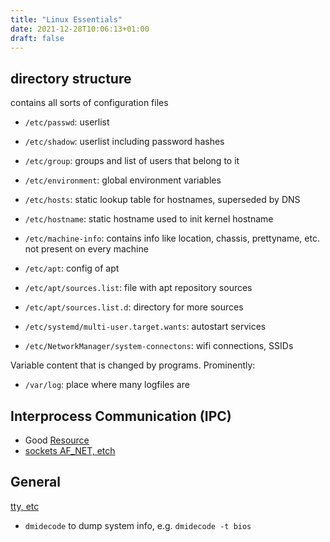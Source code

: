 ```yaml
---
title: "Linux Essentials"
date: 2021-12-28T10:06:13+01:00
draft: false
---
```


## directory structure

contains all sorts of configuration files
- `/etc/passwd`: userlist
- `/etc/shadow`: userlist including password hashes
- `/etc/group`: groups and list of users that belong to it
- `/etc/environment`: global environment variables
- `/etc/hosts`: static lookup table for hostnames, superseded by DNS
- `/etc/hostname`: static hostname used to init kernel hostname
- `/etc/machine-info`: contains info like location, chassis, prettyname, etc.
not present on every machine

- `/etc/apt`: config of apt
- `/etc/apt/sources.list`: file with apt repository sources
- `/etc/apt/sources.list.d`: directory for more sources

- `/etc/systemd/multi-user.target.wants`: autostart services

- `/etc/NetworkManager/system-connectons`: wifi connections, SSIDs


Variable content that is changed by programs. Prominently:

- `/var/log`: place where many logfiles are

## Interprocess Communication (IPC)
- Good [Resource](https://opensource.com/sites/default/files/gated-content/inter-process_communication_in_linux.pdf)
- [sockets AF_NET, etch](https://stackoverflow.com/questions/51008595/what-is-the-purpose-of-sock-dgram-and-sock-stream-in-the-context-af-unix-sockets)

## General
[tty, etc](https://dev.to/napicella/linux-terminals-tty-pty-and-shell-192e)

- `dmidecode` to dump system info, e.g. `dmidecode -t bios`
